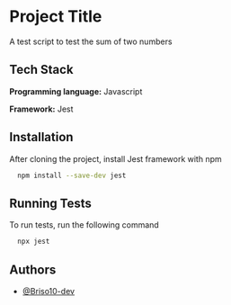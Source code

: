 
# Project Title

A test script to test the sum of two numbers


## Tech Stack

**Programming language:** Javascript

**Framework:** Jest


## Installation

After cloning the project, install Jest framework with npm

```bash
  npm install --save-dev jest
```
    
## Running Tests

To run tests, run the following command

```bash
  npx jest
```


## Authors

- [@Briso10-dev](https://github.com/Briso10-dev)

